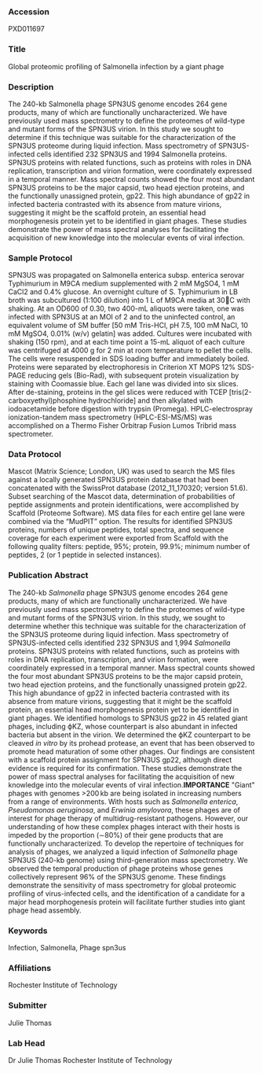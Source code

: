 ### Accession
PXD011697

### Title
Global proteomic profiling of Salmonella infection by a giant phage

### Description
The 240-kb Salmonella phage SPN3US genome encodes 264 gene products, many of which are functionally uncharacterized.  We have previously used mass spectrometry to define the proteomes of wild-type and mutant forms of the SPN3US virion.  In this study we sought to determine if this technique was suitable for the characterization of the SPN3US proteome during liquid infection.  Mass spectrometry of SPN3US-infected cells identified 232 SPN3US and 1994 Salmonella proteins.  SPN3US proteins with related functions, such as proteins with roles in DNA replication, transcription and virion formation, were coordinately expressed in a temporal manner.  Mass spectral counts showed the four most abundant SPN3US proteins to be the major capsid, two head ejection proteins, and the functionally unassigned protein, gp22.  This high abundance of gp22 in infected bacteria contrasted with its absence from mature virions, suggesting it might be the scaffold protein, an essential head morphogenesis protein yet to be identified in giant phages.  These studies demonstrate the power of mass spectral analyses for facilitating the acquisition of new knowledge into the molecular events of viral infection.

### Sample Protocol
SPN3US was propagated on Salmonella enterica subsp. enterica serovar Typhimurium in M9CA medium supplemented with 2 mM MgSO4, 1 mM CaCl2 and 0.4% glucose.  An overnight culture of S. Typhimurium in LB broth was subcultured (1:100 dilution) into 1 L of M9CA media at  30C with shaking.  At an OD600 of 0.30, two 400-mL aliquots were taken, one was infected with SPN3US at an MOI of 2 and to the uninfected control, an equivalent volume of SM buffer [50 mM Tris-HCl, pH 7.5, 100 mM NaCl, 10 mM MgSO4, 0.01% (w/v) gelatin] was added.  Cultures were incubated with shaking (150 rpm), and at each time point a 15-mL aliquot of each culture was centrifuged at 4000 g for 2 min at room temperature to pellet the cells.  The cells were resuspended in SDS loading buffer and immediately boiled. Proteins were separated by electrophoresis in Criterion XT MOPS 12% SDS-PAGE reducing gels (Bio-Rad), with subsequent protein visualization by staining with Coomassie blue.  Each gel lane was divided into six slices.  After de-staining, proteins in the gel slices were reduced with TCEP [tris(2-carboxyethyl)phosphine hydrochloride] and then alkylated with iodoacetamide before digestion with trypsin (Promega).  HPLC-electrospray ionization-tandem mass spectrometry (HPLC-ESI-MS/MS) was accomplished on a Thermo Fisher Orbitrap Fusion Lumos Tribrid mass spectrometer.

### Data Protocol
Mascot (Matrix Science; London, UK) was used to search the MS files against a locally generated SPN3US protein database that had been concatenated with the SwissProt database (2012_11_170320; version 51.6).   Subset searching of the Mascot data, determination of probabilities of peptide assignments and protein identifications, were accomplished by Scaffold (Proteome Software).  MS data files for each entire gel lane were combined via the “MudPIT” option.  The results for identified SPN3US proteins, numbers of unique peptides, total spectra, and sequence coverage for each experiment were exported from Scaffold with the following quality filters:  peptide, 95%; protein, 99.9%; minimum number of peptides, 2 (or 1 peptide in selected instances).

### Publication Abstract
The 240-kb <i>Salmonella</i> phage SPN3US genome encodes 264 gene products, many of which are functionally uncharacterized. We have previously used mass spectrometry to define the proteomes of wild-type and mutant forms of the SPN3US virion. In this study, we sought to determine whether this technique was suitable for the characterization of the SPN3US proteome during liquid infection. Mass spectrometry of SPN3US-infected cells identified 232 SPN3US and 1,994 <i>Salmonella</i> proteins. SPN3US proteins with related functions, such as proteins with roles in DNA replication, transcription, and virion formation, were coordinately expressed in a temporal manner. Mass spectral counts showed the four most abundant SPN3US proteins to be the major capsid protein, two head ejection proteins, and the functionally unassigned protein gp22. This high abundance of gp22 in infected bacteria contrasted with its absence from mature virions, suggesting that it might be the scaffold protein, an essential head morphogenesis protein yet to be identified in giant phages. We identified homologs to SPN3US gp22 in 45 related giant phages, including &#x3d5;KZ, whose counterpart is also abundant in infected bacteria but absent in the virion. We determined the &#x3d5;KZ counterpart to be cleaved <i>in vitro</i> by its prohead protease, an event that has been observed to promote head maturation of some other phages. Our findings are consistent with a scaffold protein assignment for SPN3US gp22, although direct evidence is required for its confirmation. These studies demonstrate the power of mass spectral analyses for facilitating the acquisition of new knowledge into the molecular events of viral infection.<b>IMPORTANCE</b> "Giant" phages with genomes &gt;200&#x2009;kb are being isolated in increasing numbers from a range of environments. With hosts such as <i>Salmonella enterica</i>, <i>Pseudomonas aeruginosa</i>, and <i>Erwinia amylovora</i>, these phages are of interest for phage therapy of multidrug-resistant pathogens. However, our understanding of how these complex phages interact with their hosts is impeded by the proportion (&#x223c;80%) of their gene products that are functionally uncharacterized. To develop the repertoire of techniques for analysis of phages, we analyzed a liquid infection of <i>Salmonella</i> phage SPN3US (240-kb genome) using third-generation mass spectrometry. We observed the temporal production of phage proteins whose genes collectively represent 96% of the SPN3US genome. These findings demonstrate the sensitivity of mass spectrometry for global proteomic profiling of virus-infected cells, and the identification of a candidate for a major head morphogenesis protein will facilitate further studies into giant phage head assembly.

### Keywords
Infection, Salmonella, Phage spn3us

### Affiliations
Rochester Institute of Technology

### Submitter
Julie Thomas

### Lab Head
Dr Julie Thomas
Rochester Institute of Technology


